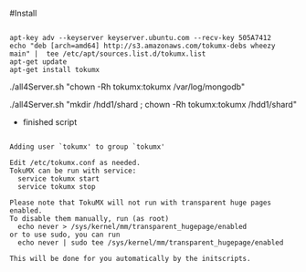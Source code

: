 
#Install


```

apt-key adv --keyserver keyserver.ubuntu.com --recv-key 505A7412
echo "deb [arch=amd64] http://s3.amazonaws.com/tokumx-debs wheezy main" |  tee /etc/apt/sources.list.d/tokumx.list
apt-get update
apt-get install tokumx

```


./all4Server.sh  "chown -Rh tokumx:tokumx /var/log/mongodb"

./all4Server.sh  "mkdir /hdd1/shard ; chown -Rh tokumx:tokumx /hdd1/shard"



* finished script

```

Adding user `tokumx' to group `tokumx' 

Edit /etc/tokumx.conf as needed.
TokuMX can be run with service:
  service tokumx start
  service tokumx stop

Please note that TokuMX will not run with transparent huge pages enabled.
To disable them manually, run (as root)
  echo never > /sys/kernel/mm/transparent_hugepage/enabled
or to use sudo, you can run
  echo never | sudo tee /sys/kernel/mm/transparent_hugepage/enabled

This will be done for you automatically by the initscripts.

```